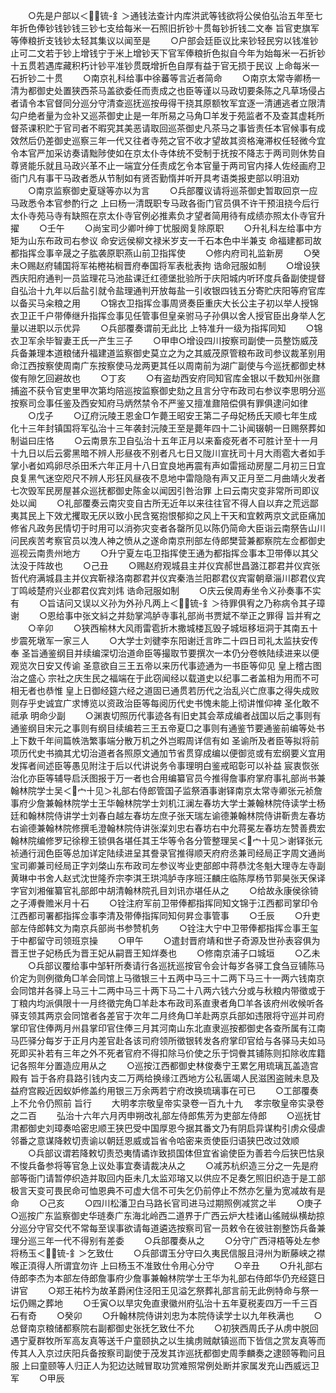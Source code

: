 <!-- { "loadSidebar": true } -->
　　○先是户部以＜锍-釒＞通钱法查计内库洪武等钱欲将公侯伯弘治五年至七年折色俸钞钱钞钱三钞七支给每米一石照旧折钞十贯每钞折钱二文奉  旨官吏旗军等俸粮折支钱钞太轻其集议以闻至是
　　○户部会廷臣议比来钞轻民穷以钱准钞止可二文若于钞上增钱宁于米上增钞天下官军俸粮折色拟自今年为始每米一石折钞十五贯若遇库藏积朽计钞平准钞贯既增折色自厚有益于官无损于民议  上命每米一石折钞二十贯
　　○南京礼科给事中徐蕃等言近者简命
　　○南京太常寺卿杨一清为都御史处置狭西茶马盖欲委任而责成之也臣等谨以马政切要条陈之凡草场侵占者请令本官督同分巡分守清查巡抚巡按毋得干挠其原额牧军宜逐一清逋逃者立限清勾户绝者量为佥补又巡茶御史止是一年所易之马角□羊发于苑监者不及查其虚耗所督茶课积贮于官司者不暇究其美恶请取回巡茶御史凡茶马之事皆责任本官候事有成效然后仍差御史巡察三年一代又往者寺苑之官不收才望故其资格淹滞权任轻微今宜令本官严加采访奏请黜陟使如在京太仆寺体统不受制于抚按不降志于两司则休势自尊贤能乐就且马政兴革不止一端宜分任责成乞令本官量于两司官内择人佐经画府卫衙门凡有事干马政者悉从节制如有贤否勤惰并听开具考语类报吏部以明沮劝
　　○南京监察御史夏璲等亦以为言
　　○兵部覆议请将巡茶御史暂取回京一应马政悉令本官参酌行之  上曰杨一清既职专马政各衙门官员俱不许干预沮挠今后行太仆寺苑马寺有缺照在京太仆寺官例必推素负才望者简用待有成绩亦照太仆寺官升擢
　　○壬午
　　○尚宝司少卿叶绅丁忧服阕复除原职
　　○升礼科左给事中方矩为山东布政司右参议  命安远侯柳文禄米岁支一千石本色中半兼支  命福建都司故都指挥佥事辛晟之子肱袭原职燕山前卫指挥使
　　○修内府司礼监新房
　　○癸未○赐赵府辅国将军祐棬祐榈晋府奉国将军表枇表拘  诰命冠服如制
　　○增设狭西庆阳府通判一员监理花马池盐课迁红德堡批验所于庆阳城内听环度兵备副使提督自弘治十九年以后盐引就令盐理通判开放每盐一引收银四钱五分寄贮庆阳等府官库以备买马籴粮之用
　　○锦衣卫指挥佥事周贤奏臣重庆大长公主子初以举人授锦衣卫正千户带俸继升指挥佥事见任管事但皇亲驸马子孙俱以舍人授官臣出身举人乞量以进职以示优异
　　○兵部覆奏谓前无此比  上特准升一级为指挥同知
　　○锦衣卫军余毕智妻王氏一产生三子
　　○甲申○增设四川按察司副使一员整饬威茂兵备兼理本道粮储升福建道监察御史莫立之为之其威茂原管粮布政司参议裁革别用  命江西按察使周南广东按察使马龙两更其任以周南前为湖广副使与今巡抚都御史林俊有隙乞回避故也
　　○丁亥
　　○有盗劫西安府同知官库金银以千数知州张鼐捕盗不获令官吏里甲次第均陪巡按监察御史劾之且言分守布政司右参议李思明分巡按察司佥事任鉴及西安知府马炳然禁令不严鉴又擅准鼐陪偿俱有罪俱逮问如律
　　○戊子
　　○辽府沅陵王恩金□乍薨王昭安王第二子母妃杨氏天顺七年生成化十三年封镇国将军弘治十三年袭封沅陵王至是薨年四十二讣闻辍朝一日赐祭葬如制谥曰庄恪
　　○云南景东卫自弘治十五年正月以来畜疫死者不可胜计至十一月十九日以后云雾黑暗不辨人形昼夜不别者凡七日又陇川宣抚司十月大雨雹大者如手掌小者如鸡卵尽杀田禾六年正月十八日宜良地再震有声如雷摇动房屋二月初三日宜良复黑气迷空咫尺不辨人形狂风昼夜不息地中雷隐隐有声又正月至二月曲靖火发者七次毁军民房屋甚众巡抚都御史陈金以闻因引咎治罪  上曰云南灾变非常所司即议处以闻
　　○礼部覆奏云南灾变自古所无近年以来往往官不得人自以弃之荒远鄙夷其民上下效尤攫取无厌以致小民含冤抱恨郁抑之风上干天和宜敕两京文武臣痛加修省凡政务民情切于时用可以消弥灾变者各罄所见以陈仍简命大臣诣云南祭告山川问民疾苦考察官员以洩人神之愤从之遂命南京刑部左侍郎樊营兼都察院左佥都御史巡视云南贵州地方
　　○升宁夏左屯卫指挥使王通为都指挥佥事本卫带俸以其父汰没于阵故也
　　○己丑
　　○赐赵府观城县主并仪宾郝世昌潞江郡君并仪宾张哲代府满城县主并仪宾靳禄洛南郡君并仪宾秦浩兰阳郡君仪宾甯朝章淄川郡君仪宾丁鸣岐楚府兴业郡君仪宾刘炜  诰命冠服如制
　　○庆云侯周寿坐令义孙奏事不实有
　　○旨诘问又误以义孙为外孙凡两上＜锍-釒＞待罪俱宥之乃称病令其子璋谢
　　○恩给事中张文紏之并劾掌鸿胪寺事礼部尚书贾斌不举正之罪得  旨并宥之
　　○辛卯
　　○狭西榆林大风雨雷雹折木撒城楼瓦毁子城垣移垣洞于其南五十步震死墩军一家三人
　　○大学士刘徤李东阳谢迁言昨二十四日司礼太监扶安传奉  圣旨通鉴纲目并续编深切治道命臣等撮取节要撰次一本仍分卷帙陆续进来以便观览次日安又传谕  圣意欲自三王五帝以来历代事迹通为一书臣等仰见  皇上稽古图治之盛心  宗社之庆生民之福端在于此窃闻经以载道史以纪事二者盖相为用而不可相无者也恭惟  皇上日御经筵六经之道固已通贯若历代之治乱兴亡庶事之得失成败则存乎史诚宜广求博览以资政治臣等每阅历代史书愧未能上彻讲惟仰裨  圣化敢不祗承  明命少副
　　○渊衷切照历代事迹各有旧史其会萃成编者战国以后之事则有通鉴纲目宋元之事则有纲目续编若三王五帝夏□之事则有通鉴节要通鉴前编等处书上下数千年间篇帙浩繁事端分散万机之外岂暇周详信有如  圣谕所及者臣等拟将前项历代史书摘其尤切治道者各照原文通加节省贯穿成编以便御览或有宏纲要义宜用发挥者间述臣等愚见附注于后以代讲说务令事理明白鉴戒昭彰可以补益  宸衷恢张治化亦臣等辅导启沃图报于万一者也合用编纂官员今推得詹事府掌府事礼部尚书兼翰林院学士吴＜宀十见＞礼部右侍郎管国子监祭酒事谢铎南京太常寺卿张元祯詹事府少詹兼翰林院学士王华翰林院学士刘机江澜左春坊大学士兼翰林院侍读学士杨廷和翰林院侍讲学士刘春白越左春坊左庶子张天瑞左谕德兼翰林院侍讲靳贵左春坊右谕德兼翰林院修撰毛澄翰林院侍讲张澯刘忠右春坊右中允蒋冕左春坊左赞善费宏翰林院编修罗玘徐穆王锁俱各堪任其王华等令各分管整理吴＜宀十见＞谢铎张元祯通行润色臣等总加详定陆续进呈其誊录官推得顺天府府丞兼司经局正字周文通尚宝司卿兼司经局正字刘棨山东布政司左参议岑业吏部郎中蒋恭沈冬魁大理寺左寺副黄琳中书舍人赵式沈世隆乔宗李淇王珙鸿胪寺序班汪麟庄临陈厚杨节郭昊张天保译字官刘湘催纂官礼部郎中胡清翰林院孔目刘讯亦堪任从之
　　○给故永康侯徐锜之子溥餋赡米月十石
　　○铨注府军前卫带俸都指挥同知文锦于江西都司掌印令江西都司署都指挥佥事李清及带俸指挥同知何昇佥事管事
　　○壬辰
　　○升吏部左侍郎韩文为南京兵部尚书参赞机务
　　○铨注大宁中卫带俸都指挥佥事王玺于中都留守司领班京操
　　○甲午
　　○遣封晋府靖和世子奇源及世孙表容俱为晋王世子妃杨氏为晋王妃从嗣晋王知烊奏也
　　○修南京浦子口城垣
　　○乙未
　　○兵部议覆给事中邹轩所奏请行各巡抚巡按官令会计每岁各驿工食刍豆铺陈马价定为则例徵角□羊会同馆上马徵银三十五两中马三十二两下马三十一两六钱南京会同馆并各驿上马三十二两中马三十两下马二十八两六钱六分或与秋粮内带徵或于丁粮内均派俱限十一月终徵完角□羊赴本布政司系直隶者角□羊各该府州收候听各驿支领其两京会同馆者各差官于次年二月终角□羊赴两京兵部如违限将守巡并司府掌印官住俸两月州县掌印官住俸三月其河南山东北直隶巡按都御史各查所属有江南马匹驿分每岁于正月内差官赴各该司府领所徵银转发各府掌印官给与各驿马夫如马死即买补若有三年之外不死者官府不得扣除马价使之乐于饲餋其铺陈则扣除收库籍记各照年分置造应用从之
　　○巡按江西都御史林俊奏宁王累乞用琉璃瓦盖造宫殿有  旨于各府县路引钱内支二万两给换缘江西地方公私匮竭人民滋困盗贼未息及益府宫殿近因蚁妒修盖约用银三万余两若宁府改换琉璃事在可已
　　○工部覆奏  上不允令仍照前  旨行
　　大明孝宗敬皇帝实录卷一百九十九
　孝宗敬皇帝实录卷之二百
　　弘治十六年六月丙申朔改礼部左侍郎焦芳为吏部左侍郎
　　○巡抚甘肃都御史刘璋奏哈密忠顺王狭巴受中国厚恩今据其番文乃有阴启异谋构引虏众侵虐邻番之意谋降敕切责谕以朝廷恩威或旨省令哈密来贡使臣归语狭巴改过效顺
　　○兵部议谓若降敕切责恐夷情谲诈致损国体但宜省谕使臣为善若今后狭巴怙泉不悛兵备参将等官急上议处事宜奏请裁决从之
　　○减苏杭织造三分之一先是府部等衙门请暂停织造并取回内臣未几太监邓瑢又以供应不足奏乞照旧织造于是工部极言天变可畏民命可恤恩典不可虚大信不可失乞仍前停止不然亦乞量为宽减故有是命
　　○己亥
　　○四川松潘卫白马路长官司进马过期照例减赏之半
　　○庚子○巡按广东监察御史华琏奏广东海北岭西二道界于广西云炉大桂诸山徭贼纵横劫掠分巡分守官交代不常每至误事欲请每道遴选按察司官一员敕令在彼驻劄整饬兵备兼理分巡三年一代不得别有差委
　　○兵部覆奏从之
　　○分守广西浔梧等处左参将杨玉＜锍-釒＞乞致仕
　　○兵部谓玉分守曰久夷民信服且浔州为断藤峡之襟喉正湏得人所谓宜勿许  上曰杨玉不准致仕令用心分守
　　○辛丑
　　○升礼部右侍郎李杰为本部左侍郎詹事府少詹事兼翰林院学士王华为礼部右侍郎华仍充经筵日讲官
　　○郑王祐枔为故革爵闲住泾阳王见溢乞祭葬礼部言前无此例特命与祭一坛仍赐之葬地
　　○壬寅○以旱灾免直隶徽州府弘治十五年夏税麦四万一千三百石有奇
　　○癸卯
　　○升翰林院侍讲刘忠为本院侍读学士以九年秩满也
　　○总督南京粮储都察院右副都御史张抚乞致仕不允
　　○初狭西周氏子从虏中脱回遇宁夏群牧所军高友真等送千户童颐执之以生擒虏贼献镇巡而下皆信之赏友真等而传其人入京过庆阳兵备按察司副使于茂发其诈巡抚都御史周季麟奏之逮颐等鞫问且服  上曰童颐等人归正人为犯边达贼冒取功赏难照常例处断并家属发充山西威远卫军
　　○甲辰
